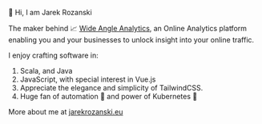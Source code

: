 👋 Hi, I am Jarek Rozanski

The maker behind 📈 [Wide Angle Analytics](https://wideangle.co?utm_s=github), an Online Analytics platform enabling you and your businesses to unlock insight into your online traffic.

I enjoy crafting software in:
1. Scala, and Java
2. JavaScript, with special interest in Vue.js
3. Appreciate the elegance and simplicity of TailwindCSS.
4. Huge fan of automation 🤖 and power of Kubernetes 🧊

More about me at [jarekrozanski.eu](https://jarekrozanski.eu)
